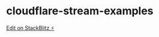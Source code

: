 # cloudflare-stream-examples

[Edit on StackBlitz ⚡️](https://stackblitz.com/edit/cloudflare-stream-examples)
